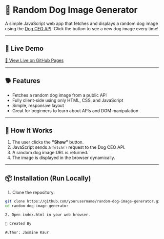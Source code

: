 # 🐶 Random Dog Image Generator

A simple JavaScript web app that fetches and displays a random dog image using the [Dog CEO API](https://dog.ceo/api/breeds/image/random). Click the button to see a new dog image every time!

---

## 🚀 Live Demo

[🔗 View Live on GitHub Pages](https://JasmineKaurVirdi.github.io/random-image-generator/)  

---

## 🐕 Features

- Fetches a random dog image from a public API
- Fully client-side using only HTML, CSS, and JavaScript
- Simple, responsive layout
- Great for beginners to learn about APIs and DOM manipulation

---

## 🧠 How It Works

1. The user clicks the **"Show"** button.
2. JavaScript sends a `fetch()` request to the Dog CEO API.
3. A random dog image URL is returned.
4. The image is displayed in the browser dynamically.

---

## 📦 Installation (Run Locally)

1. Clone the repository:

```bash
git clone https://github.com/yourusername/random-dog-image-generator.git
cd random-dog-image-generator

2. Open index.html in your web browser.

📧 Created By

Author: Jasmine Kaur